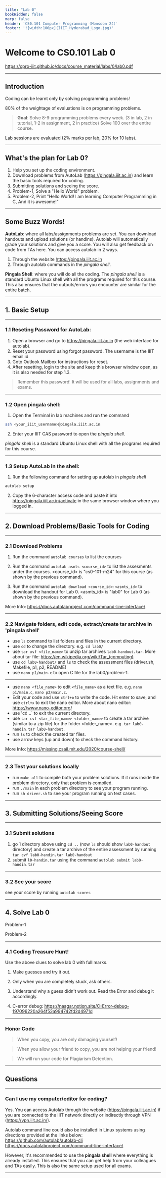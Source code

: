 ```yaml
---
title: "Lab 0"
bookHidden: false
marp: false
header: 'CS0.101 Computer Programming (Monsoon 24)'
footer: '![width:100px](IIIT_Hyderabad_Logo.jpg)'
---
```


# Welcome to CS0.101 Lab 0

https://cpro-iiit.github.io/docs/course_material/labs/0/lab0.pdf

---
## Introduction
Coding can be learnt only by solving programming problems!

80% of the weightage of evaluations is on programming problems.

> __Goal__: Solve 8-9 programming problems every week. 
> (3 in lab, 2 in tutorial, 1-2 in assignment, 2 in practice)
> Solve 100 over the entire course.   

Lab sessions are evaluated (2% marks per lab, 20% for 10 labs).

---
## What's the plan for Lab 0?

1. Help you set up the coding environment.
2. Download problems from AutoLab (https://pingala.iiit.ac.in) and learn the basic tools required for coding.
3. Submitting solutions and seeing the score.
4. Problem-1, Solve a "Hello World" problem.
5. Problem-2, Print "Hello World! I am learning Computer Programming in C, And it is awesome!"
---
## Some Buzz Words!
__AutoLab__: where all labs/assignments problems are set. You can download handouts and upload solutions (or handins). Autolab will automatically grade your solutions and give you a score. You will also get feedback on code from TAs here. You can access autolab in 2 ways.
1. Through the website https://pingala.iiit.ac.in
2. Through autolab commands in the _pingala shell_.

__Pingala Shell__: where you will do all the coding. The _pingala shell_ is a standard Ubuntu Linux shell with all the programs required for this course. This also ensures that the outputs/errors you encounter are similar for the entire batch.


---


## 1. Basic Setup


---


### 1.1 Reseting Password for AutoLab: 
1. Open a browser and go to https://pingala.iiit.ac.in (the web interface for autolab). 
2. Reset your password using forgot password. The username is the IIIT email id. 
3. Goto Outlook Mailbox for instructions for reset.
4. After resetting, login to the site and keep this browser window open, as it is also needed for step 1.3.

>Remember this password! It will be used for all labs, assignments and exams.


---
### 1.2 Open  pingala shell: 

1. Open the Terminal in lab machines and run the command
```bash
ssh <your_iiit_username>@pingala.iiit.ac.in
```
2. Enter your IIIT CAS password to open the _pingala shell_.

_pingala shell_ is a standard Ubuntu Linux shell with all the programs required for this course.

---
### 1.3 Setup AutoLab in the shell: 
1. Run the following command for setting up autolab in _pingala shell_
```bash
autolab setup
```

2. Copy the 6-character access code and paste it into https://pingala.iiit.ac.in/activate in the same browser window where you logged in.

---
## 2. Download Problems/Basic Tools for Coding

---
### 2.1 Download Problems
1. Run the  command `autolab courses` to list the courses

2. Run the command `autolab asmts <course_id>` to list the assesments under the courses. <course_id> is "cs0-101-m24" for this course (as shown by the previous command).

3. Run the command `autolab download <course_id>:<asmts_id>` to download the handout for Lab 0. <asmts_id> is "lab0" for Lab 0 (as shown by the previous command).

More Info: https://docs.autolabproject.com/command-line-interface/

---
### 2.2 Navigate folders, edit code, extract/create tar archive in 'pingala shell'

- use `ls` command to list folders and files in the current directory.
- use `cd` to change the directory. e.g. `cd lab0/`
- use `tar xvf <file_name>` to unzip tar archives `lab0-handout.tar`. More about tar file: https://en.wikipedia.org/wiki/Tar_(computing)
- use `cd lab0-handout/` and `ls` to check the assessment files (driver.sh, Makefile, p1, p2, README)
- use `nano p1/main.c` to open C file for the lab0/problem-1.
--- 
- use `nano <file_name>` to edit `<file_name>` as a text file. e.g. `nano p1/main.c`, `nano p2/main.c`.
- Edit your code and use `ctrl+o` to write the code. Hit enter to save, and use `ctrl+x` to exit the nano editor. More about nano editor: https://www.nano-editor.org/
- use 'cd ..` to exit the current directory.
- use `tar cvf <tar_file_name> <folder_name>` to create a tar archive (similar to a zip file) for the folder <folder_name>. e.g. `tar lab0-handin.tar lab0-handout`.
- run `ls` to check the created tar files. 
- use arrow keys (up and down) to check the command history.

More Info: https://missing.csail.mit.edu/2020/course-shell/ 

---
### 2.3 Test your solutions locally
- run `make all` to compile both your problem solutions. If it runs inside the problem directory, only that problem is compiled.
- run `./main` in each problem directory to see your program running.
- run `sh driver.sh` to see your program running on test cases. 


---
## 3. Submitting Solutions/Seeing Score 

---
### 3.1 Submit solutions
1. go 1 directory above using `cd ..` (now `ls` should show `lab0-handout` directory) and create a tar archive of the entire assessment by running
```tar cvf lab0-handin.tar lab0-handout```
2. submit `l0-handin.tar` using the command
```autolab submit lab0-handin.tar```

---
### 3.2 See your score

see your score by running
```autolab scores```

---
## 4. Solve Lab 0

Problem-1 

Problem-2

---
### 4.1 Coding Treasure Hunt!

Use the above clues to solve lab 0 with full marks.

1. Make guesses and try it out.

2. Only when you are completely stuck, ask others.

3. Understand why a guess didn't work out. Read the Error and debug it accordingly.

4. C-error debug: https://naagar.notion.site/C-Error-debug-197096220a264f53a994742fd2d4971d 

---
### Honor Code

> When you copy, you are only damaging yourself!

> When you allow your friend to copy, you are not helping your friend!

> We will run your code for Plagiarism Detection.




---
## Questions
---
### Can I use my computer/editor for coding?
Yes. You can access Autolab through the website (https://pingala.iiit.ac.in) if you are connected to the IIIT network directly or indirectly through VPN (https://vpn.iiit.ac.in/).

Autolab command line could also be installed in Linux systems using directions provided at the links below:  
https://github.com/autolab/autolab-cli   
https://docs.autolabproject.com/command-line-interface/

However, it's recommended to use the __pingala shell__ where everything is already installed. This ensures that you can get help from your colleagues and TAs easily. This is also the same setup used for all exams.

---